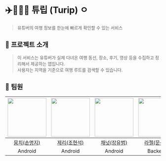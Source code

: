 # ✈️🧑‍🤝‍🧑 튜립 (Turip) ㅇ
> 유튜버의 여행 정보를 한눈에 빠르게 확인할 수 있는 서비스

## 📝 프로젝트 소개
> 이 서비스는 유튜버가 실제 다녀온 여행 동선, 장소, 후기, 영상 등을 수집하고 정리해서 제공하는 앱입니다.  
사용자는 지역을 기준으로 여행 루트를 검색할 수 있습니다.

## 👥 팀원

|<img src="https://avatars.githubusercontent.com/u/114990782?v=4" width="125" />|<img src="https://avatars.githubusercontent.com/u/183526990?v=4" width="125" />|<img src="https://avatars.githubusercontent.com/u/171224212?v=4" width="125" />|<img src="https://avatars.githubusercontent.com/u/183483852?v=4" width="125" />|<img src="https://avatars.githubusercontent.com/u/121426422?v=4" width="125" />|<img src="https://avatars.githubusercontent.com/u/86725408?v=4" width="125" />|
|:---------:|:---------:|:---------:|:---------:|:---------:|:---------:|
|[뭉치(손명지)](https://github.com/m6z1)|[제리(조현석)](https://github.com/jerry8282)|[채넛(장유범)](https://github.com/yrsel)|[라젤(문선영)](https://github.com/RaZel713)|[메이(김시원)](https://github.com/seaniiio)|[하루(구은선)](https://github.com/eunseongu)|
|Android|Android|Android|Backend|Backend|Backend|
